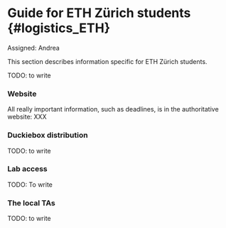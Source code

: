 # Guide for ETH Zürich students {#logistics_ETH}

Assigned: Andrea

This section describes information specific for ETH Zürich students.

TODO: to write

### Website

All really important information, such as deadlines, is in the
authoritative website: XXX

### Duckiebox distribution

TODO: to write

### Lab access

TODO: To write

### The local TAs

TODO: to write
